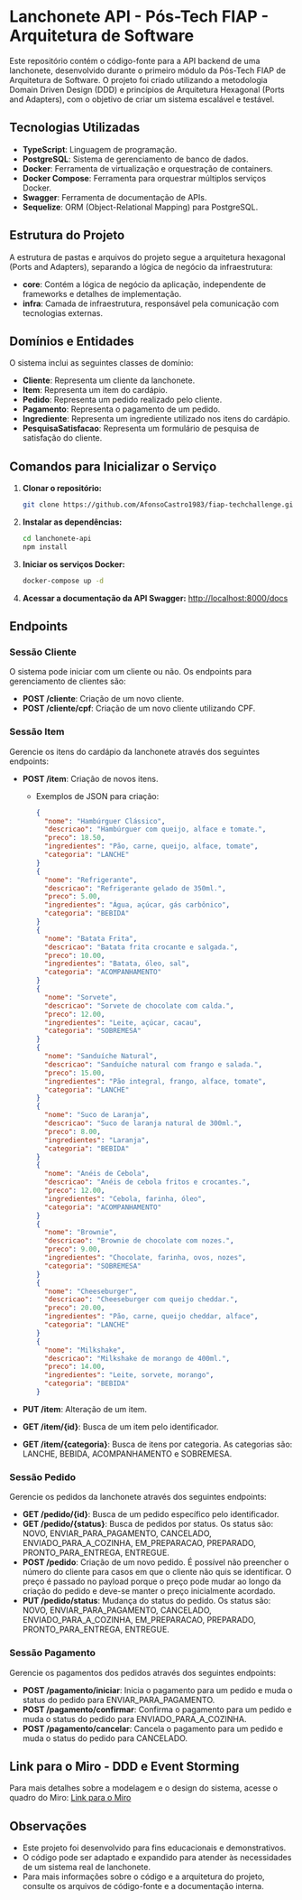 # Lanchonete API - Pós-Tech FIAP - Arquitetura de Software

Este repositório contém o código-fonte para a API backend de uma lanchonete, desenvolvido durante o primeiro módulo da Pós-Tech FIAP de Arquitetura de Software. O projeto foi criado utilizando a metodologia Domain Driven Design (DDD) e princípios de Arquitetura Hexagonal (Ports and Adapters), com o objetivo de criar um sistema escalável e testável.

## Tecnologias Utilizadas

- **TypeScript**: Linguagem de programação.
- **PostgreSQL**: Sistema de gerenciamento de banco de dados.
- **Docker**: Ferramenta de virtualização e orquestração de containers.
- **Docker Compose**: Ferramenta para orquestrar múltiplos serviços Docker.
- **Swagger**: Ferramenta de documentação de APIs.
- **Sequelize**: ORM (Object-Relational Mapping) para PostgreSQL.

## Estrutura do Projeto

A estrutura de pastas e arquivos do projeto segue a arquitetura hexagonal (Ports and Adapters), separando a lógica de negócio da infraestrutura:

- **core**: Contém a lógica de negócio da aplicação, independente de frameworks e detalhes de implementação.
- **infra**: Camada de infraestrutura, responsável pela comunicação com tecnologias externas.

## Domínios e Entidades

O sistema inclui as seguintes classes de domínio:

- **Cliente**: Representa um cliente da lanchonete.
- **Item**: Representa um item do cardápio.
- **Pedido**: Representa um pedido realizado pelo cliente.
- **Pagamento**: Representa o pagamento de um pedido.
- **Ingrediente**: Representa um ingrediente utilizado nos itens do cardápio.
- **PesquisaSatisfacao**: Representa um formulário de pesquisa de satisfação do cliente.

## Comandos para Inicializar o Serviço

1. **Clonar o repositório:**
    ```bash
    git clone https://github.com/AfonsoCastro1983/fiap-techchallenge.git
    ```

2. **Instalar as dependências:**
    ```bash
    cd lanchonete-api
    npm install
    ```

3. **Iniciar os serviços Docker:**
    ```bash
    docker-compose up -d
    ```

4. **Acessar a documentação da API Swagger:**
    [http://localhost:8000/docs](http://localhost:8000/docs)

## Endpoints

### Sessão Cliente

O sistema pode iniciar com um cliente ou não. Os endpoints para gerenciamento de clientes são:

- **POST /cliente**: Criação de um novo cliente.
- **POST /cliente/cpf**: Criação de um novo cliente utilizando CPF.

### Sessão Item

Gerencie os itens do cardápio da lanchonete através dos seguintes endpoints:

- **POST /item**: Criação de novos itens.
  - Exemplos de JSON para criação:
    ```json
    {
      "nome": "Hambúrguer Clássico",
      "descricao": "Hambúrguer com queijo, alface e tomate.",
      "preco": 18.50,
      "ingredientes": "Pão, carne, queijo, alface, tomate",
      "categoria": "LANCHE"
    }
    {
      "nome": "Refrigerante",
      "descricao": "Refrigerante gelado de 350ml.",
      "preco": 5.00,
      "ingredientes": "Água, açúcar, gás carbônico",
      "categoria": "BEBIDA"
    }
    {
      "nome": "Batata Frita",
      "descricao": "Batata frita crocante e salgada.",
      "preco": 10.00,
      "ingredientes": "Batata, óleo, sal",
      "categoria": "ACOMPANHAMENTO"
    }
    {
      "nome": "Sorvete",
      "descricao": "Sorvete de chocolate com calda.",
      "preco": 12.00,
      "ingredientes": "Leite, açúcar, cacau",
      "categoria": "SOBREMESA"
    }
    {
      "nome": "Sanduíche Natural",
      "descricao": "Sanduíche natural com frango e salada.",
      "preco": 15.00,
      "ingredientes": "Pão integral, frango, alface, tomate",
      "categoria": "LANCHE"
    }
    {
      "nome": "Suco de Laranja",
      "descricao": "Suco de laranja natural de 300ml.",
      "preco": 8.00,
      "ingredientes": "Laranja",
      "categoria": "BEBIDA"
    }
    {
      "nome": "Anéis de Cebola",
      "descricao": "Anéis de cebola fritos e crocantes.",
      "preco": 12.00,
      "ingredientes": "Cebola, farinha, óleo",
      "categoria": "ACOMPANHAMENTO"
    }
    {
      "nome": "Brownie",
      "descricao": "Brownie de chocolate com nozes.",
      "preco": 9.00,
      "ingredientes": "Chocolate, farinha, ovos, nozes",
      "categoria": "SOBREMESA"
    }
    {
      "nome": "Cheeseburger",
      "descricao": "Cheeseburger com queijo cheddar.",
      "preco": 20.00,
      "ingredientes": "Pão, carne, queijo cheddar, alface",
      "categoria": "LANCHE"
    }
    {
      "nome": "Milkshake",
      "descricao": "Milkshake de morango de 400ml.",
      "preco": 14.00,
      "ingredientes": "Leite, sorvete, morango",
      "categoria": "BEBIDA"
    }
    ```

- **PUT /item**: Alteração de um item.
- **GET /item/{id}**: Busca de um item pelo identificador.
- **GET /item/{categoria}**: Busca de itens por categoria. As categorias são: LANCHE, BEBIDA, ACOMPANHAMENTO e SOBREMESA.

### Sessão Pedido

Gerencie os pedidos da lanchonete através dos seguintes endpoints:

- **GET /pedido/{id}**: Busca de um pedido específico pelo identificador.
- **GET /pedido/{status}**: Busca de pedidos por status. Os status são: NOVO, ENVIAR_PARA_PAGAMENTO, CANCELADO, ENVIADO_PARA_A_COZINHA, EM_PREPARACAO, PREPARADO, PRONTO_PARA_ENTREGA, ENTREGUE.
- **POST /pedido**: Criação de um novo pedido. É possível não preencher o número do cliente para casos em que o cliente não quis se identificar. O preço é passado no payload porque o preço pode mudar ao longo da criação do pedido e deve-se manter o preço inicialmente acordado.
- **PUT /pedido/status**: Mudança do status do pedido. Os status são: NOVO, ENVIAR_PARA_PAGAMENTO, CANCELADO, ENVIADO_PARA_A_COZINHA, EM_PREPARACAO, PREPARADO, PRONTO_PARA_ENTREGA, ENTREGUE.

### Sessão Pagamento

Gerencie os pagamentos dos pedidos através dos seguintes endpoints:

- **POST /pagamento/iniciar**: Inicia o pagamento para um pedido e muda o status do pedido para ENVIAR_PARA_PAGAMENTO.
- **POST /pagamento/confirmar**: Confirma o pagamento para um pedido e muda o status do pedido para ENVIADO_PARA_A_COZINHA.
- **POST /pagamento/cancelar**: Cancela o pagamento para um pedido e muda o status do pedido para CANCELADO.


## Link para o Miro - DDD e Event Storming

Para mais detalhes sobre a modelagem e o design do sistema, acesse o quadro do Miro:
[Link para o Miro](https://miro.com/app/board/uXjVKJNKqKg=/?share_link_id=577001495836)

## Observações

- Este projeto foi desenvolvido para fins educacionais e demonstrativos.
- O código pode ser adaptado e expandido para atender às necessidades de um sistema real de lanchonete.
- Para mais informações sobre o código e a arquitetura do projeto, consulte os arquivos de código-fonte e a documentação interna.
```
